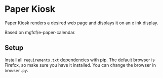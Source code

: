 # Paper Kiosk

Paper Kiosk renders a desired web page and displays it on an e ink display.

Based on mgfcf/e-paper-calendar.

## Setup

Install all `requirements.txt` dependencies with pip. The default browser is Firefox, so make sure you have it installed. You can change the browser in `browser.py`.